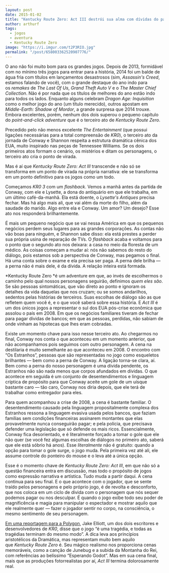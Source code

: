 ```yaml
---
layout: post
date: 2015-01-02
title: "Kentucky Route Zero: Act III destrói sua alma com dívidas do passado"
author: arthurf
tags:
  - jogos
  - aventura
  - Kentucky Route Zero
image: "https://i.imgur.com/t2P3RIO.jpg"
permalink: "/post/658003362520907776/"
---
```


O ano não foi muito bom para os grandes jogos. Depois de 2013, formidável com no mínimo três jogos para entrar para a história, 2014 foi um balde de água fria com títulos em lançamentos desastrosos (sim, *Assassin's Creed*, estamos falando de você), com o grande destaque do ano indo para os *remakes* de *The Last Of Us*, *Grand Theft Auto V* e o *The Master Chief Collection*. Não é por nada que os títulos de melhores do ano estão indo para todos os lados. Enquanto alguns celebram *Dragon Age: Inquisition* como o melhor jogo do ano (um título merecido), outros apostam em _Middle-Earth: Shadow of Mordor_, a grande surpresa que 2014 trouxe. Embora excelentes, porém, nenhum dos dois superou o pequeno capítulo do *point-and-click adventure* que é o terceiro ato de *Kentucky Route Zero*.

Precedido pelo não menos excelente *The Entertainment* (que possui ligações necessárias para a total compreensão de _KR0_), o terceiro ato da jornada de Conway e Shannon respeita a estrutura dramática cênica dos EUA, muito inspirado nas peças de Tennessee Williams. Se os dois primeiros atos formam o cenário, os mistérios e ditam os personagens, o terceiro ato cria o ponto de virada.

Mas é aí que *Kentucky Route Zero: Act III* transcende e não só se transforma em um ponto de virada na própria narrativa: ele se transforma em um ponto definitivo para os jogos como um todo.

Começamos *KR0 3* com um *flashback*. Vemos a manhã antes da partida de Conway, com ele e Lysette, a dona do antiquário em que ele trabalha, em um último café-da-manhã. Ela está doente, o *Lysette's Antiques* precisa fechar. Mas há algo mais ali, que vai além da morte do filho, além da saudade do marido. Algo entre ela e Conway. Um amor? Um desejo? Esse ato nos responderá brilhantemente.

É mais um pequeno negócio que se vai nessa América em que os pequenos negócios perdem seus lugares para as grandes corporações. As contas não vão boas para ninguém, e Shannon sabe disso: ela está prestes a perder sua própria usina de reparação de TVs. O *flashback* acaba e voltamos para o ponto que o segundo ato nos deixara: a casa no meio da floresta de um médico. As coisas começam a mudar aí: nós não sabemos do resto do diálogo, pois estamos sob a perspectiva de Conway, mas pegamos o final. Há uma conta sobre o exame e ela precisa ser paga. A perna dele brilha — a perna não é mais dele, é da dívida. A relação inteira está formada.

*Kentucky Route Zero *é um adventure em que, ao invés de escolhermos o caminho pelo qual nossos personagens seguirão, definimos _quem eles são_. Se são pessoas sintomáticas, que vão direto ao ponto e ignoram os detalhes da vida daquelas que nos cruzam; ou se somos andarilhos, sedentos pelas histórias de terceiros. Suas escolhas de diálogo são as que refletem quem você é, e o que você saberá sobre essa história. E *Act III* é um dos únicos jogos a representar o sul dos EUA pós-crise econômica que assolou o país em 2008. Em que os negócios familiares tiveram de fechar para pagar dívidas de bancos; em que as pessoas, perdidas, não sabiam de onde vinham as hipotecas que lhes eram cobradas.

Existe um momento chave para isso nesse terceiro ato. Ao chegarmos no final, Conway nos conta o que aconteceu em um momento anterior, que não acompanhamos pois seguimos com outro personagem. A cena na destilaria é muito semelhante ao que aconteceu em 2008. O encontro com “Os Estranhos”, pessoas que são representadas no jogo como esqueletos brilhantes — bem como a perna de Conway. A ligação torna-se clara, aí. Bem como a perna do nosso personagem é uma dívida pendente, os Estranhos não são nada menos que corpos afundados em dívidas. O que acontece em seguida é um conjunto de desentendimentos e linguagem críptica de propósito para que Conway aceite um gole de um uísque bastante caro — tão caro, Conway nos diria depois, que ele terá de trabalhar como entregador para eles.

Para quem acompanhou a crise de 2008, a cena é bastante familiar. O desentendimento causado pela linguagem propositalmente complexa dos Estranhos ressona a linguagem evasiva usada pelos bancos, que faziam famílias sem condições financeiras assinarem montantes que elas provavelmente nunca conseguirão pagar; e pela polícia, que precisava defender uma legislação que só defende os mais ricos. Essencialmente, Conway fica desorientado, e é literalmente forçado a tomar o gole que ele não quer (se você fez algumas escolhas de diálogos no primeiro ato, saberá que ele está sóbrio há anos). Esse *literalmente* não é gratuito: quando a opção para tomar o gole surge, o jogo muda. Pela primeira vez até ali, ele assume controle do ponteiro do mouse e o leva até a única opção.

Esse é o momento chave de *Kentucky Route Zero: Act III*, em que não só a questão financeira entra em discussão, mas todo o propósito de jogos como expressão narrativa e artística. Tudo muda a partir daqui. A cena continua para seu final. E o que acontece com o jogador, que se sente traído pelos personagens e pelo próprio jogo, é de revolta e desconforto, que nos coloca em um ciclo de dívida com o personagem que nós sequer podemos pagar ou nos desculpar. É quando o jogo exibe todo seu poder de magnificência e magia para manipular o espectador e mostrar aquilo que ele realmente quer — fazer o jogador sentir no corpo, na consciência, o mesmo sentimento de seu personagem.

[Em uma reportagem para a Polygon](http://www.polygon.com/features/2013/4/11/4158338/breathe-in-the-road-kentucky-route-zero "Breathe In The Road: Cardboard Computer and Kentucky Route Zero"), Jake Elliott, um dos dois escritores e desenvolvedores de *KR0*, disse que o jogo “é uma tragédia, e todas as tragédias terminam do mesmo modo”. A dica leva aos princípios aristotélicos da Dramática, mas representam muito bem aquilo que *Kentucky Route Zero* é. Seu mágico realismo nos proporciona cenas memoráveis, como a canção de Junebug e a subida da Montanha do Rei, com referências ao belíssimo “Esperando Godot”. Mas em sua cena final, mais que as produções fotorrealistas por aí, *Act III* termina dolorosamente real.
